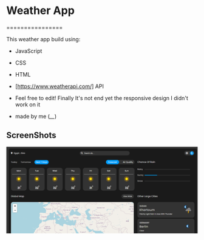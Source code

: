 # Weather App

================

This weather app build using:

* JavaScript
* CSS
* HTML
* [https://www.weatherapi.com/] API

* Feel free to edit! Finally It's not end yet the responsive design I didn't work on it
* made by me (*__*)

## ScreenShots
![How the site look like](./screenshot/Screenshot%202.png)
